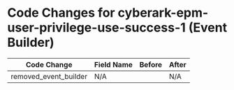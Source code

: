 # Code Changes for cyberark-epm-user-privilege-use-success-1 (Event Builder)

| Code Change | Field Name | Before | After |
|-------------|------------|--------|-------|
| removed_event_builder | N/A |  | N/A |